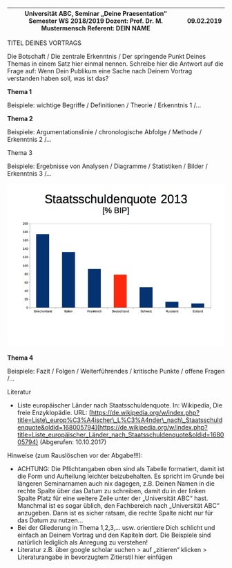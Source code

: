 | Universität ABC, Seminar „Deine Praesentation“ Semester WS 2018/2019 Dozent: Prof. Dr. M. Mustermensch Referent: DEIN NAME | 09.02.2019 |
|----|----|

TITEL DEINES VORTRAGS

Die Botschaft / Die zentrale Erkenntnis / Der springende Punkt Deines Themas in einem Satz hier einmal nennen. Schreibe hier die Antwort auf die Frage auf: Wenn Dein Publikum eine Sache nach Deinem Vortrag verstanden haben soll, was ist das?

**Thema 1**

Beispiele: wichtige Begriffe / Definitionen / Theorie / Erkenntnis 1 /…

**Thema 2**

Beispiele: Argumentationslinie / chronologische Abfolge / Methode / Erkenntnis 2 /…

Thema 3

Beispiele: Ergebnisse von Analysen / Diagramme / Statistiken / Bilder / Erkenntnis 3 /…

![ Abbildung : Staatsschuldenquote 2013 \[% BIP\], Quelle: Wikipedia, eigene Darstellung](100000000000030C0000024955B04860EE4EBDAD.jpg)

**Thema 4**

Beispiele: Fazit / Folgen / Weiterführendes / kritische Punkte / offene Fragen /…

Literatur

-   Liste europäischer Länder nach Staatsschuldenquote. In: Wikipedia, Die freie Enzyklopädie. URL: [https://de.wikipedia.org/w/index.php?title=Liste\_europ%C3%A4ischer\_L%C3%A4nder\_nach\_Staatsschuldenquote&oldid=168005794](https://de.wikipedia.org/w/index.php?title=Liste_europäischer_Länder_nach_Staatsschuldenquote&oldid=168005794) (Abgerufen: 10.10.2017)

Hinweise (zum Rauslöschen vor der Abgabe!!!):

-   ACHTUNG: Die Pflichtangaben oben sind als Tabelle formatiert, damit ist die Form und Aufteilung leichter beizubehalten. Es spricht im Grunde bei längeren Seminarnamen auch nix dagegen, z.B. Deinen Namen in die rechte Spalte über das Datum zu schreiben, damit du in der linken Spalte Platz für eine weitere Zeile unter der „Universität ABC“ hast. Manchmal ist es sogar üblich, den Fachbereich nach „Universität ABC“ anzugeben. Dann ist es sicher ratsam, die rechte Spalte nicht nur für das Datum zu nutzen…
-   Bei der Gliederung in Thema 1,2,3,… usw. orientiere Dich schlicht und einfach an Deinem Vortrag und den Kapiteln dort. Die Beispiele sind natürlich lediglich als Anregung zu verstehen!
-   Literatur z.B. über google scholar suchen &gt; auf „zitieren“ klicken &gt; Literaturangabe in bevorzugtem Zitierstil hier einfügen
